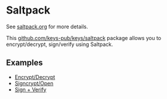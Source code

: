 # Saltpack

See [saltpack.org](https://saltpack.org) for more details.

This [github.com/keys-pub/keys/saltpack](https://github.com/keys-pub/keys/tree/master/saltpack) package allows you to encrypt/decrypt, sign/verify using Saltpack.

## Examples

- [Encrypt/Decrypt](https://github.com/keys-pub/keys/blob/master/saltpack/encrypt_examples_test.go)
- [Signcrypt/Open](https://github.com/keys-pub/keys/blob/master/saltpack/signcrypt_examples_test.go)
- [Sign + Verify](https://github.com/keys-pub/keys/blob/master/saltpack/sign_examples_test.go)
